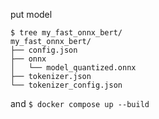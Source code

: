 put model

```
$ tree my_fast_onnx_bert/
my_fast_onnx_bert/
├── config.json
├── onnx
│   └── model_quantized.onnx
├── tokenizer.json
└── tokenizer_config.json
```

and `$ docker compose up --build`

